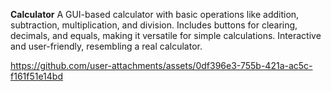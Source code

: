 **Calculator**
A GUI-based calculator with basic operations like addition, subtraction, multiplication, and division. Includes buttons for clearing, decimals, and equals, making it versatile for simple calculations. Interactive and user-friendly, resembling a real calculator.

https://github.com/user-attachments/assets/0df396e3-755b-421a-ac5c-f161f51e14bd
